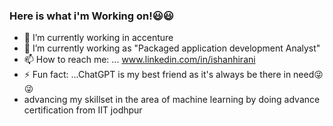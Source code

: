 ###     Here is what i'm Working on!😃😃



- 🔭 I’m currently working in accenture
- 🌱 I’m currently working as "Packaged application development Analyst"
- 📫 How to reach me: ... www.linkedin.com/in/ishanhirani
- ⚡ Fun fact: ...ChatGPT is my best friend as it's always be there in need😜😜
- advancing my skillset in the area of machine learning by doing advance certification from IIT jodhpur 


